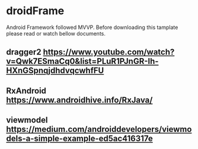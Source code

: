 # droidFrame

Android Framework followed MVVP. Before downloading this tamplate please read or watch bellow documents.
## dragger2 https://www.youtube.com/watch?v=Qwk7ESmaCq0&list=PLuR1PJnGR-Ih-HXnGSpnqjdhdvqcwhfFU
## RxAndroid https://www.androidhive.info/RxJava/
## viewmodel https://medium.com/androiddevelopers/viewmodels-a-simple-example-ed5ac416317e



